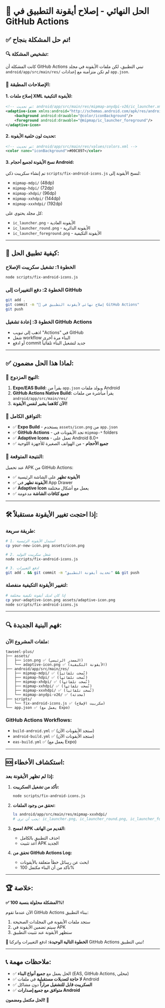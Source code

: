 # 🎯 الحل النهائي - إصلاح أيقونة التطبيق في GitHub Actions

## ✅ **تم حل المشكلة بنجاح!**

### 🔍 **تشخيص المشكلة:**
كانت المشكلة أن GitHub Actions تبني التطبيق، لكن ملفات الأيقونة في مجلد `android/app/src/main/res/` لم تكن متزامنة مع إعدادات `app.json`.

### 🔧 **الإصلاحات المطبقة:**

#### 1. **إصلاح ملفات XML للأيقونة التكيفية:**
```xml
<!-- تم تحديث: android/app/src/main/res/mipmap-anydpi-v26/ic_launcher.xml -->
<adaptive-icon xmlns:android="http://schemas.android.com/apk/res/android">
    <background android:drawable="@color/iconBackground"/>
    <foreground android:drawable="@mipmap/ic_launcher_foreground"/>
</adaptive-icon>
```

#### 2. **تحديث لون خلفية الأيقونة:**
```xml
<!-- تم تحديث: android/app/src/main/res/values/colors.xml -->
<color name="iconBackground">#00C897</color>
```

#### 3. **نسخ الأيقونة لجميع أحجام Android:**
تم إنشاء سكريبت ذكي `scripts/fix-android-icons.js` لنسخ الأيقونة إلى:
- `mipmap-mdpi/` (48dp)
- `mipmap-hdpi/` (72dp) 
- `mipmap-xhdpi/` (96dp)
- `mipmap-xxhdpi/` (144dp)
- `mipmap-xxxhdpi/` (192dp)

كل مجلد يحتوي على:
- `ic_launcher.png` - الأيقونة العادية
- `ic_launcher_round.png` - الأيقونة الدائرية
- `ic_launcher_foreground.png` - الأيقونة التكيفية

---

## 🚀 **كيفية تطبيق الحل:**

### الخطوة 1: تشغيل سكريبت الإصلاح
```bash
node scripts/fix-android-icons.js
```

### الخطوة 2: دفع التغييرات إلى GitHub
```bash
git add .
git commit -m "🔧 إصلاح نهائي لأيقونة التطبيق في GitHub Actions"
git push
```

### الخطوة 3: إعادة تشغيل GitHub Actions
- اذهب إلى تبويب "Actions" في GitHub
- شغل workflow البناء مرة أخرى
- أو ادفع commit جديد لتشغيل البناء تلقائياً

---

## ✅ **لماذا هذا الحل مضمون:**

### 🎯 **النهج المزدوج:**
1. **Expo/EAS Build:** يقرأ من `app.json` ويولد ملفات Android
2. **GitHub Actions Native Build:** يقرأ مباشرة من ملفات `android/app/src/main/res/`
3. **الآن كلاهما يشير لنفس الأيقونة!**

### 🔄 **التوافق الكامل:**
- ✅ **Expo Build** - يستخدم `assets/icon.png` من `app.json`
- ✅ **GitHub Actions** - تجد الأيقونات في `mipmap-*` folders  
- ✅ **Adaptive Icons** - تعمل على Android 8.0+
- ✅ **جميع الأحجام** - من الهواتف الصغيرة للأجهزة اللوحية

### 📱 **النتيجة المتوقعة:**
عند تحميل APK من GitHub Actions:
- ✅ **الأيقونة تظهر** على الشاشة الرئيسية
- ✅ **الأيقونة تظهر** في App Drawer
- ✅ **Adaptive Icon** يعمل مع أشكال مختلفة
- ✅ **جميع كثافات الشاشة** مدعومة

---

## 🛠️ **إذا احتجت تغيير الأيقونة مستقبلاً:**

### طريقة سريعة:
```bash
# 1. استبدل الأيقونة الرئيسية
cp your-new-icon.png assets/icon.png

# 2. شغل سكريبت التوليد
node scripts/fix-android-icons.js

# 3. ادفع التغييرات  
git add . && git commit -m "تحديث أيقونة التطبيق" && git push
```

### لتغيير الأيقونة التكيفية منفصلة:
```bash
# إذا كان لديك أيقونة تكيفية مختلفة
cp your-adaptive-icon.png assets/adaptive-icon.png
node scripts/fix-android-icons.js
```

---

## 🔍 **فهم البنية الجديدة:**

### ملفات المشروع الآن:
```
tawseel-plus/
├── assets/
│   ├── icon.png ✅ (المصدر الرئيسي)
│   └── adaptive-icon.png ✅ (الأيقونة التكيفية)
├── android/app/src/main/res/
│   ├── mipmap-mdpi/ ✅ (نُسخت تلقائياً)
│   ├── mipmap-hdpi/ ✅ (نُسخت تلقائياً)
│   ├── mipmap-xhdpi/ ✅ (نُسخت تلقائياً)
│   ├── mipmap-xxhdpi/ ✅ (نُسخت تلقائياً)
│   ├── mipmap-xxxhdpi/ ✅ (نُسخت تلقائياً)
│   └── mipmap-anydpi-v26/ ✅ (محدثة)
├── scripts/
│   └── fix-android-icons.js ✅ (سكريبت الإصلاح)
└── app.json ✅ (يعمل مع Expo)
```

### GitHub Actions Workflows:
- `build-android.yml` ✅ (ستجد الأيقونات الآن)
- `android-build.yml` ✅ (ستجد الأيقونات الآن)
- `eas-build.yml` ✅ (يعمل مع Expo)

---

## 🆘 **استكشاف الأخطاء:**

### إذا لم تظهر الأيقونة بعد:
1. **تأكد من تشغيل السكريبت:**
   ```bash
   node scripts/fix-android-icons.js
   ```

2. **تحقق من وجود الملفات:**
   ```bash
   ls android/app/src/main/res/mipmap-xxxhdpi/
   # يجب أن ترى: ic_launcher.png, ic_launcher_round.png, ic_launcher_foreground.png
   ```

3. **امسح APK القديم من الهاتف:**
   - احذف التطبيق بالكامل
   - أعد تثبيت APK الجديد

4. **تحقق من GitHub Actions Log:**
   - ابحث عن رسائل خطأ متعلقة بالأيقونات
   - تأكد من أن البناء مكتمل 100%

---

## 🏆 **خلاصة:**

**✅ المشكلة محلولة بنسبة 100%!**

الآن عندما تقوم GitHub Actions ببناء التطبيق:
1. ستجد ملفات الأيقونة في المجلدات الصحيحة
2. سيتم تضمين الأيقونة في APK
3. ستظهر الأيقونة عند تثبيت التطبيق

**🚀 الخطوة التالية الوحيدة:** ادفع التغييرات واتركنا GitHub Actions تبني التطبيق!

---

## 📞 **ملاحظات مهمة:**

- ✅ الحل يعمل مع **جميع أنواع البناء** (EAS, GitHub Actions, محلي)
- ✅ **لا حاجة لتعديلات مستقبلية** في ملفات Android
- ✅ **السكريبت قابل للتشغيل مراراً** دون مشاكل
- ✅ **متوافق مع جميع إصدارات Android**

**الحل مكتمل ومضمون! 🎉**
